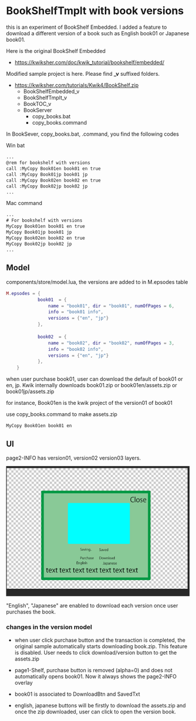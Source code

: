 # BookShelfTmplt with book versions

this is an experiment of BookShelf Embedded. I added a feature to download a different version of a book such as English book01 or Japanese book01.

Here is the original BookShelf Embedded

* https://kwiksher.com/doc/kwik_tutorial/bookshelf/embedded/

Modified sample project is here. Please find **_v** suffixed folders.

* https://kwiksher.com/tutorials/Kwik4/BookShelf.zip
    * BookShelfEmbedded_v
    * BookShelfTmplt_v
    * BookTOC_v
    * BookServer
        * copy_books.bat
        * copy_books.command

In BookSever, copy_books.bat, .command, you find the following codes

Win bat
```
...
@rem for bookshelf with versions
call :MyCopy Book01en book01 en true
call :MyCopy Book01jp book01 jp
call :MyCopy Book02en book02 en true
call :MyCopy Book02jp book02 jp
...
```

Mac command
```
...
# For bookshelf with versions
MyCopy Book01en book01 en true
MyCopy Book01jp book01 jp
MyCopy Book02en book02 en true
MyCopy Book02jp book02 jp
...
```

## Model
components/store/model.lua,  the versions are added to in M.epsodes table

```lua
M.epsodes = {
            book01  = {
                name = "book01", dir = "book01", numOfPages = 6, 
                info = "book01 info", 
                versions = {"en", "jp"}
            },

            book02  = {
                name = "book02", dir = "book02", numOfPages = 3, 
                info = "book02 info", 
                versions = {"en", "jp"}
            },
    }
```

when user purchase book01,  user can download the default of book01 or en, jp. Kwik internally downloads book01.zip or book01en/assets.zip or book01jp/assets.zip

for instance, Book01en is the kwik project of the version01 of book01

use copy_books.command to make assets.zip 
```
MyCopy Book01en book01 en
```

## UI

page2-INFO has version01, version02 version03 layers.

<img src="https://github.com/kwiksher/blog/raw/master/img/bookshelf_custom/2019-06-12-10-56-11.png" width=500 />

"English",  "Japanese" are enabled to download each version once user purchases the book.

### changes in the version model

* when user click purchase button and the transaction is completed, the original sample automatically starts downloading book.zip. This feature is disabled. User needs to click download/version button to get the assets.zip

* page1-Shelf, purchase button is removed (alpha=0) and does not automatically opens book01. Now it always shows the page2-INFO overlay

* book01 is associated to DownloadBtn and SavedTxt

* english, japanese buttons will be firstly to download the assets.zip and once the zip downloaded, user can click to open the version book.

